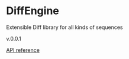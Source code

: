 # DiffEngine

Extensible Diff library for all kinds of sequences

v.0.0.1

[API reference](./DiffEngine.md)

